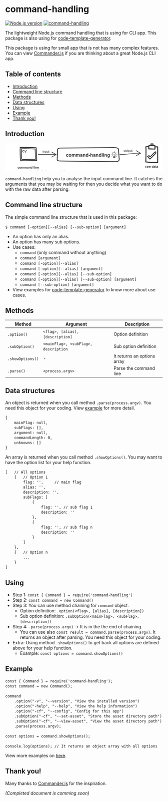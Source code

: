 # command-handling
[![Node.js version](https://img.shields.io/node/v/code-template-generator.svg?style=flat)](https://nodejs.org)   [![command-handling](https://img.shields.io/npm/v/command-handling.svg?style=flat)](https://www.npmjs.com/package/command-handling/)

The lightweight Node.js command handling that is using for CLI app. This package is also using for [code-template-generator](https://www.npmjs.com/package/code-template-generator).

This package is using for small app that is not has many complex features. You can view [Commander.js](https://github.com/tj/commander.js) if you are thinking about a great Node.js CLI app.

## Table of contents
* [Introduction](#introduction)
* [Command line structure](#command-line-structure)
* [Methods](#methods)
* [Data structures](#data-structures)
* [Using](#using)
* [Example](#example)
* [Thank you!](#thank-you)

## Introduction
![How it works](./assets/howitworks.png)

`command-handling` help you to analyse the input command line. It catches the arguments that you may be waiting for then you decide what you want to do with the raw data after parsing.

## Command line structure
The simple command line structure that is used in this package:

`$ command [-option][--alias] [--sub-option] [argument]`

* An option has only an alias.
* An option has many sub options.
* Use cases:
    * `command` (only command without anything)
    * `command [argument]`
    * `command [-option][--alias]`
    * `command [-option][--alias] [argument]`
    * `command [-option][--alias] [--sub-option]`
    * `command [-option][--alias] [--sub-option] [argument]`
    * `command [--sub-option] [argument]`
* View examples for [code-template-generator](https://www.npmjs.com/package/code-template-generator) to know more about use cases.

## Methods
|Method|Argument|Description|
|---|---|---|
|`.option()`|`<flag>, [alias], [description]`|Option definition|
|`.subOption()`|`<mainFlag>, <subFlag>, description`|Sub option definition|
|`.showOptions()`|-|It returns an options array|
|`.parse()`|`<process.argv>`|Parse the command line|

## Data structures

An object is returned when you call method `.parse(process.argv)`. You need this object for your coding. View [example](#example) for more detail.
```
{
    mainFlag: null,
    subFlags: [],
    argument: null,
    commandLength: 0,
    unknowns: []
}
```

An array is returned when you call method `.showOptions()`. You may want to have the option list for your help function.
```
[   // All options
    {   // Option 1
        flag: '',     // main flag
        alias: '',
        description: '',
        subFlags: [
            {
                flag: '', // sub flag 1
                description: ''
            },
            {
                flag: '', // sub flag n
                description: ''
            }
        ]
    },
    {   // Option n
        ...
    }
]
```

## Using
* Step 1: `const { Command } = require('command-handling')`
* Step 2: `const command = new Command()`
* Step 3: You can use method chaining for `command` object.
    * Option definition: `.option(<flag>, [alias], [description])`
    * Sub option definition: `.subOption(<mainFlag>, <subFlag>, [description])`
* Step 4: `.parse(process.argv)` -> It is in the the end of chaining.
    * You can use also `const result = command.parse(process.argv)`. It returns an object after parsing. You need this object for your coding.
* Extra: Using method `.showOptions()` to get back all options are defined above for your help function.
    * Example: `const options = command.showOptions()`

## Example

```
const { Command } = require('command-handling');
const command = new Command();

command
    .option("-v", "--version", "View the installed version")
    .option("-help", "--help", "View the help information")
    .option("-cf", "--config", "Config for this app")
    .subOption("-cf", "--set-asset", "Store the asset directory path")
    .subOption("-cf", "--view-asset", "View the asset directory path")
    .parse(process.argv);

const options = command.showOptions();

console.log(options); // It returns an object array with all options
```

View more examples on [here](https://github.com/nguyenkhois/command-handling).

## Thank you!
Many thanks to [Commander.js](https://github.com/tj/commander.js) for the inspiration.

*(Completed document is comming soon)*
